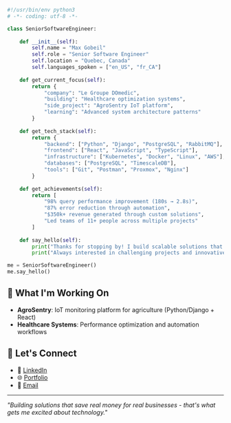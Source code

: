```python
#!/usr/bin/env python3
# -*- coding: utf-8 -*-

class SeniorSoftwareEngineer:
    
    def __init__(self):
        self.name = "Max Gobeil"
        self.role = "Senior Software Engineer"
        self.location = "Quebec, Canada"
        self.languages_spoken = ["en_US", "fr_CA"]
        
    def get_current_focus(self):
        return {
            "company": "Le Groupe DOmedic",
            "building": "Healthcare optimization systems",
            "side_project": "AgroSentry IoT platform",
            "learning": "Advanced system architecture patterns"
        }
    
    def get_tech_stack(self):
        return {
            "backend": ["Python", "Django", "PostgreSQL", "RabbitMQ"],
            "frontend": ["React", "JavaScript", "TypeScript"],
            "infrastructure": ["Kubernetes", "Docker", "Linux", "AWS"],
            "databases": ["PostgreSQL", "TimescaleDB"],
            "tools": ["Git", "Postman", "Proxmox", "Nginx"]
        }
    
    def get_achievements(self):
        return [
            "98% query performance improvement (180s → 2.8s)",
            "87% error reduction through automation",
            "$350k+ revenue generated through custom solutions",
            "Led teams of 11+ people across multiple projects"
        ]
    
    def say_hello(self):
        print("Thanks for stopping by! I build scalable solutions that solve real business problems.")
        print("Always interested in challenging projects and innovative tech discussions!")

me = SeniorSoftwareEngineer()
me.say_hello()
```

## 🚀 What I'm Working On

- **AgroSentry**: IoT monitoring platform for agriculture (Python/Django + React)
- **Healthcare Systems**: Performance optimization and automation workflows


## 🤝 Let's Connect

- 💼 [LinkedIn](https://linkedin.com/in/maxgobeil)
- 🌐 [Portfolio](https://maxgobeil.com)
- 📧 [Email](mailto:gobmaxime@gmail.com)

---

*"Building solutions that save real money for real businesses - that's what gets me excited about technology."*
